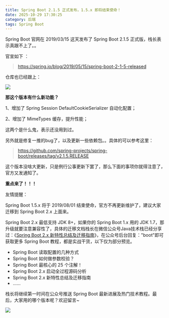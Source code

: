 ```yaml
---
title: Spring Boot 2.1.5 正式发布，1.5.x 即将结束使命！
date: 2025-10-29 17:30:25
category: 后端
tags: Spring Boot
---
```


Spring Boot 官网在 2019/03/15 这天发布了 Spring Boot 2.1.5 正式版，栈长表示真跟不上了。。

官宣如下 ：

> https://spring.io/blog/2019/05/15/spring-boot-2-1-5-released

仓库也已经跟上：

![](http://img.javastack.cn/20190516154242.png)

**那这个版本有什么新功能？**

1、增加了 Spring Session DefaultCookieSerializer 自动化配置；

2、增加了 MimeTypes 缓存，提升性能；

这两个是什么鬼，表示还没用到过。

另外就是修复一推的bug了，以及更新一些依赖包。。具体的可以参考这里：

> https://github.com/spring-projects/spring-boot/releases/tag/v2.1.5.RELEASE

这个版本没啥大更新，只是例行公事更新下罢了，那么下面的事项你就得注意了，官方又发通知了。

**重点来了！！！**

友情提醒：

Spring Boot 1.5.x 将于 2019/08/01 结束使命，官方不再更新维护了，建议大家迁移到 Spring Boot 2.x 上面来。

Spring Boot 2.x 最低支持 JDK 8+，如果你的 Spring Boot 1.x 用的 JDK 1.7，那升级就要注意兼容性了，具体的迁移文档栈长在微信公众号Java技术栈已经分享过：《[Spring Boot 2.x 新特性总结及迁移指南](https://mp.weixin.qq.com/s/-WWBvWpD0Prib02XoU1sjw)》，在公众号后台回复："boot"即可获取更多 Spring Boot 教程，都是实战干货，以下仅为部分预览。

- Spring Boot 读取配置的几种方式
- Spring Boot 如何做参数校验？
- Spring Boot 最核心的 25 个注解！
- Spring Boot 2.x 启动全过程源码分析
- Spring Boot 2.x 新特性总结及迁移指南
- ……

栈长将继续第一时间在公众号推送 Spring Boot 最新进展及热门技术教程。最后，大家用的哪个版本呢？欢迎留言~

![](http://img.javastack.cn/wx_search_javastack.png)